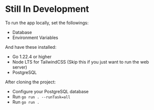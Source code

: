# Still In Development

To run the app locally, set the followings:
- Database
- Environment Variables

And have these installed:
- Go 1.22.4 or higher
- Node LTS for TailwindCSS (Skip this if you just want to run the web server)
- PostgreSQL

After cloning the project:
- Configure your PostgreSQL database
- Run `go run . --runTask=all`
- Run `go run .`
